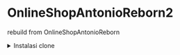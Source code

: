 # OnlineShopAntonioReborn2
rebuild from OnlineShopAntonioReborn
<details>
<summary>Instalasi clone</summary>

- Local
    - git clone xxxx
    - `pipenv shell` (jika tidak bisa, activate manual di . source /home/aris/.local/share/virtualenvs/BlogAntonio-J9LzUExB/bin/activate)
    - `pipenv install`
    - pada settings.py, set allowed_host: 'localhost'
    - Database
        - set: user, pass, database, --> settings.py
        - `sudo service postgresql start`
        - sudo su --> su - postgres --> psql
        - `CREATE USER user_name WITH ENCRYPTED PASSWORD 'mypassword';`
        - `CREATE DATABASE dbname OWNER rolename;`
        - `GRANT ALL PRIVILEGES ON dbname TO aris;`
    - `python manage.py migrate`
    - `python manage.py createsuperuser`
    - `python manage.py runserver`
    - konten:
        - localhost:8000
        - localhost:8000/admin/
    - Backup:
        - `python manage.py dumpdata blog --indent=2 --output=blog/fixtures/backup2022.json`
    - Load:
        - `python manage.py loaddata backup2022.json`
- Production
    - git clone xxxx
    - pada settings.py, set allowed_host: 'XXX' --> IP Public
    - `docker-compose up`
    - `docker container ls` --> pastikan container jalan
    - migrate:
        - `docker-compose run --rm blogantonio /bin/bash -c "cd blogApp; python3 manage.py migrate"`
    - super user
        - `docker-compose run --rm blogantonio /bin/bash -c "cd blogApp; python3 manage.py createsuperuser"`
    - collect static
        - `docker-compose run --rm blogantonio /bin/bash -c "cd blogApp; python3 manage.py collectstatic --no-input"`

    
</details>
